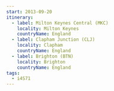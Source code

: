```yaml
---
start: 2013-09-20
itinerary:
  - label: Milton Keynes Central (MKC)
    locality: Milton Keynes
    countryName: England
  - label: Clapham Junction (CLJ)
    locality: Clapham
    countryName: England
  - label: Brighton (BTN)
    locality: Brighton
    countryName: England
tags:
  - i4S71
---
```

